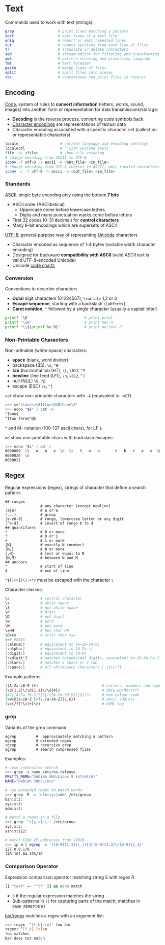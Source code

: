 # Text

Commands used to work with text (strings): 

```bash
grep                    # print lines matching a pattern
sort                    # sort lines of a text file
uniq                    # report or omit repeated lines
cut                     # remove sections from each line of files
tr                      # translate or delete characters
sed                     # stream editor for filtering and transforming text
awk                     # pattern scanning and processing language
fmt                     # text formater
paste                   # merge lines of files
split                   # split files into pieces
tac                     # concatenate and print files in reverse
```

## Encoding

[Code][co], system of rules to **convert information** (letters, words, sound, images) 
into another form or representation for data transmissions/storage:

* **Decoding** is the reverse process, converting code symbols back
* [Character encodings][cc] are representations of textual data
* Character encoding associated with a specific character set (collection or representable characters)

[co]: https://en.m.wikipedia.org/wiki/Code
[cc]: https://en.m.wikipedia.org/wiki/Character_encoding

```bash
locale                   # current language and encoding settings           
localectl                # ^^with systemd tools
file -bi <file>          # show file encoding
# change encoding from ASCII to UTF-8
iconv -f utf-8 -t ascii -o <out_file> <in_file>
# change encoding from UTF-8 charset to ASCII, omit invalid characters
iconv -c -f utf-8 -t ascii -o <out_file> <in_file>
```

### Standards

[ASCII][ai], single byte encoding only using the bottom **7 bits**

* ASCII order (ASCIIbetical)
  - Uppercase come before lowercase letters
  - Digits and many punctuation marks come before letters
* First 32 codes (0–31 decimal) for **control characters**
* Many 8-bit encodings which are supersets of ASCII

[UTF-8][u8], general-purpose way of representing [Unicode][un] characters

* Character encoded as sequence of 1-4 bytes (variable width character encoding)
* Designed for backward **compatibility with ASCII** (valid ASCII text is valid UTF-8-encoded Unicode)
* Unicode [code charts][uc]

[ai]: https://en.m.wikipedia.org/wiki/ASCII
[uc]: http://www.unicode.org/charts/
[un]: https://en.m.wikipedia.org/wiki/Unicode
[u8]: https://en.m.wikipedia.org/wiki/UTF-8 

### Conversion

Conventions to describe characters

* **Octal** digit characters (01234567), `\<octal>` 1,2 or 3 
* **Escape sequence**, starting with a backslash  `\[abfnrtv]`
* **Caret notation**, `^` followed by a single character (usually a capital letter) 

```bash
printf `\O`                         # print octal
printf '\xH'                        # print hex H
printf "\\$(printf %o D)"           # print decimal d
```

### Non-Printable Characters

Non-pritnable (white-space) characters:

* **space** (blank, word divider)
* backspace (BS), `\b`, `^H`
* **tab** (horizontal tab (HT), `\t`, `\011`, `^I`
* **newline** (line feed (LF)), `\n`, `\012`, `^J`
* null (NUL) `\0`, `^@`
* escape (ESC) `\e`, `^[`

`cat` show non-printable characters with `-A` (equivalent to `-vET`)

```bash
>>> s="\tone\n\011two\040three\0"
>>> echo "$s" | cat -A
^Ione$
^Itwo three^@$
```

^ and M- notation (100-137 ascii chars), for LF `$`

`od` show non-printable chars with backslash escapes:

```bash
>>> echo "$s" | od -c
0000000  \t   o   n   e  \n  \t   t   w   o       t   h   r   e   e  \0
0000020  \n
0000021
```

## Regex

Regular expressions (regex), strings of character that define a search pattern.

```
## ranges
.               # any character (except newline)
(a|e)           # a or e
(...)           # group
[a-z0-9]        # range, lowercase letter or any digit
[^b-d]          # invert of range b to d
## quanrifiers
*               # 0 or more
?               # 0 or 1
+               # 1 or more
{N}             # exactly N (number)
{N,}            # N or more
{,N}            # less or equal to N
{N,M}           # between N and M
## anchors
^               # start of line
$               # end of line
```

`^$()<>[{\|.+*?` must be escaped with the character `\`

Character classes:

```bash
\c              # control character
\s              # white space
\S              # not white space
\d              # digit
\D              # not digit
\w              # word
\W              # not word
\xHH            # hex char HH
\Oxxx           # octal char xxx
### POSIX
[:alnum:]       # equivalent to [A-Za-z0-9]
[:alpha:]       # equivalent to [A-Za-z]
[:digit:]       # equivalent to [0-9]
[:xdigit:]      # matches hexadecimal digits, equivalent to [0-9A-Fa-f]
[:blank:]       # matches a space or a tab
[:space:]       # all whitespace characters [ \t\v\f]
```

Example patterns

```bash
([A-Za-z0-9-]+)                             # Letters, numbers and hyphens
(\d{1,2}\/\d{1,2}\/\d{4})                   # date DD/MM/YYYY
(#?([A-Fa-f0-9]){3}(([A-Fa-f0-9]){3})?)     # hex colour code
(\w+@[a-zA-Z_]+?\.[a-zA-Z]{2,6})            # email address
(\<(/?[^\>]+)\>)                            # HTML tag
```

### grep

Variants of the grep command

```
agrep         #  approximately matching a pattern
egrep         # extended regex
rgrep         # recursive grep
zgrep         # search compressed files
```

Examples:

```bash
# case insensitve search
>>> grep -i name /etc/os-release
PRETTY_NAME="Debian GNU/Linux 9 (stretch)"
NAME="Debian GNU/Linux"

# use extended regex to match words
>>> grep -E -w 'bin|sys|adm' /etc/group
bin:x:2:
sys:x:3:
adm:x:4:

# match a regex in a file
>>> grep '^s[y,s].\:' /etc/group
sys:x:3:
ssh:x:112:

# match CIDR IP addresses from STDIN
>>> ip a | egrep -o '([0-9]{1,3}[\.]){3}[0-9]{1,3}\/[0-9]{1,3}'
127.0.0.1/8
140.181.84.103/18
```


### Comparison Operator

Expression comparison operator matching string S with regex R

```bash
[[ "test" =~ "^t*" ]] && echo match
```

* `0` if the regular expression matches the string
* Sub-patterns in `()` for capturing parts of the match; matches in `BASH_REMATCH[0]`

[bin/regex](../../../bin/regex) matches a regex with an argument list:

```bash
>>> regex '^[f,b].[o]' foo bar
regex: ^[f,b].[o]\n
foo matches
bar does not match
```

